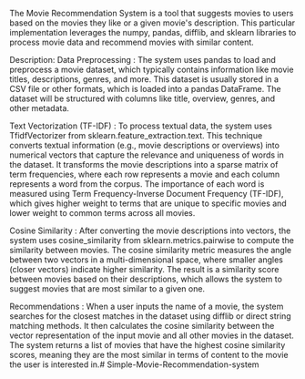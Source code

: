 The Movie Recommendation System is a tool that suggests movies to users based on the movies they like or a given movie's description. This particular implementation leverages the numpy, pandas, difflib, and sklearn libraries to process movie data and recommend movies with similar content.

Description:
Data Preprocessing :
The system uses pandas to load and preprocess a movie dataset, which typically contains information like movie titles, descriptions, genres, and more. This dataset is usually stored in a CSV file or other formats, which is loaded into a pandas DataFrame.
The dataset will be structured with columns like title, overview, genres, and other metadata.

Text Vectorization (TF-IDF) :
To process textual data, the system uses TfidfVectorizer from sklearn.feature_extraction.text. This technique converts textual information (e.g., movie descriptions or overviews) into numerical vectors that capture the relevance and uniqueness of words in the dataset.
It transforms the movie descriptions into a sparse matrix of term frequencies, where each row represents a movie and each column represents a word from the corpus. The importance of each word is measured using Term Frequency-Inverse Document Frequency (TF-IDF), which gives higher weight to terms that are unique to specific movies and lower weight to common terms across all movies.

Cosine Similarity :
After converting the movie descriptions into vectors, the system uses cosine_similarity from sklearn.metrics.pairwise to compute the similarity between movies. The cosine similarity metric measures the angle between two vectors in a multi-dimensional space, where smaller angles (closer vectors) indicate higher similarity.
The result is a similarity score between movies based on their descriptions, which allows the system to suggest movies that are most similar to a given one.

Recommendations :
When a user inputs the name of a movie, the system searches for the closest matches in the dataset using difflib or direct string matching methods.
It then calculates the cosine similarity between the vector representation of the input movie and all other movies in the dataset.
The system returns a list of movies that have the highest cosine similarity scores, meaning they are the most similar in terms of content to the movie the user is interested in.# Simple-Movie-Recommendation-system
